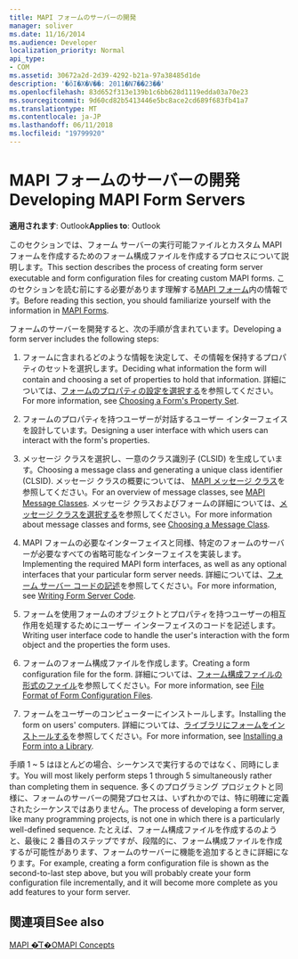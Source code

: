 ```yaml
---
title: MAPI フォームのサーバーの開発
manager: soliver
ms.date: 11/16/2014
ms.audience: Developer
localization_priority: Normal
api_type:
- COM
ms.assetid: 30672a2d-2d39-4292-b21a-97a38485d1de
description: '�ŏI�X�V��: 2011�N7��23��'
ms.openlocfilehash: 83d652f313e139b1c6bb628d1119edda03a70e23
ms.sourcegitcommit: 9d60cd82b5413446e5bc8ace2cd689f683fb41a7
ms.translationtype: MT
ms.contentlocale: ja-JP
ms.lasthandoff: 06/11/2018
ms.locfileid: "19799920"
---
```

# <a name="developing-mapi-form-servers"></a><span data-ttu-id="e9492-103">MAPI フォームのサーバーの開発</span><span class="sxs-lookup"><span data-stu-id="e9492-103">Developing MAPI Form Servers</span></span>

  
  
<span data-ttu-id="e9492-104">**適用されます**: Outlook</span><span class="sxs-lookup"><span data-stu-id="e9492-104">**Applies to**: Outlook</span></span> 
  
<span data-ttu-id="e9492-105">このセクションでは、フォーム サーバーの実行可能ファイルとカスタム MAPI フォームを作成するためのフォーム構成ファイルを作成するプロセスについて説明します。</span><span class="sxs-lookup"><span data-stu-id="e9492-105">This section describes the process of creating form server executable and form configuration files for creating custom MAPI forms.</span></span> <span data-ttu-id="e9492-106">このセクションを読む前にする必要があります理解する[MAPI フォーム](mapi-forms.md)内の情報です。</span><span class="sxs-lookup"><span data-stu-id="e9492-106">Before reading this section, you should familiarize yourself with the information in [MAPI Forms](mapi-forms.md).</span></span>
  
<span data-ttu-id="e9492-107">フォームのサーバーを開発すると、次の手順が含まれています。</span><span class="sxs-lookup"><span data-stu-id="e9492-107">Developing a form server includes the following steps:</span></span>
  
1. <span data-ttu-id="e9492-108">フォームに含まれるどのような情報を決定して、その情報を保持するプロパティのセットを選択します。</span><span class="sxs-lookup"><span data-stu-id="e9492-108">Deciding what information the form will contain and choosing a set of properties to hold that information.</span></span> <span data-ttu-id="e9492-109">詳細については、[フォームのプロパティの設定を選択する](choosing-a-form-s-property-set.md)を参照してください。</span><span class="sxs-lookup"><span data-stu-id="e9492-109">For more information, see [Choosing a Form's Property Set](choosing-a-form-s-property-set.md).</span></span>
    
2. <span data-ttu-id="e9492-110">フォームのプロパティを持つユーザーが対話するユーザー インターフェイスを設計しています。</span><span class="sxs-lookup"><span data-stu-id="e9492-110">Designing a user interface with which users can interact with the form's properties.</span></span>
    
3. <span data-ttu-id="e9492-111">メッセージ クラスを選択し、一意のクラス識別子 (CLSID) を生成しています。</span><span class="sxs-lookup"><span data-stu-id="e9492-111">Choosing a message class and generating a unique class identifier (CLSID).</span></span> <span data-ttu-id="e9492-112">メッセージ クラスの概要については、 [MAPI メッセージ クラス](mapi-message-classes.md)を参照してください。</span><span class="sxs-lookup"><span data-stu-id="e9492-112">For an overview of message classes, see [MAPI Message Classes](mapi-message-classes.md).</span></span> <span data-ttu-id="e9492-113">メッセージ クラスおよびフォームの詳細については、[メッセージ クラスを選択する](choosing-a-message-class.md)を参照してください。</span><span class="sxs-lookup"><span data-stu-id="e9492-113">For more information about message classes and forms, see [Choosing a Message Class](choosing-a-message-class.md).</span></span>
    
4. <span data-ttu-id="e9492-114">MAPI フォームの必要なインターフェイスと同様、特定のフォームのサーバーが必要なすべての省略可能なインターフェイスを実装します。</span><span class="sxs-lookup"><span data-stu-id="e9492-114">Implementing the required MAPI form interfaces, as well as any optional interfaces that your particular form server needs.</span></span> <span data-ttu-id="e9492-115">詳細については、[フォーム サーバー コードの記述](writing-form-server-code.md)を参照してください。</span><span class="sxs-lookup"><span data-stu-id="e9492-115">For more information, see [Writing Form Server Code](writing-form-server-code.md).</span></span> 
    
5. <span data-ttu-id="e9492-116">フォームを使用フォームのオブジェクトとプロパティを持つユーザーの相互作用を処理するためにユーザー インターフェイスのコードを記述します。</span><span class="sxs-lookup"><span data-stu-id="e9492-116">Writing user interface code to handle the user's interaction with the form object and the properties the form uses.</span></span>
    
6. <span data-ttu-id="e9492-117">フォームのフォーム構成ファイルを作成します。</span><span class="sxs-lookup"><span data-stu-id="e9492-117">Creating a form configuration file for the form.</span></span> <span data-ttu-id="e9492-118">詳細については、[フォーム構成ファイルの形式のファイル](file-format-of-form-configuration-files.md)を参照してください。</span><span class="sxs-lookup"><span data-stu-id="e9492-118">For more information, see [File Format of Form Configuration Files](file-format-of-form-configuration-files.md).</span></span>
    
7. <span data-ttu-id="e9492-119">フォームをユーザーのコンピューターにインストールします。</span><span class="sxs-lookup"><span data-stu-id="e9492-119">Installing the form on users' computers.</span></span> <span data-ttu-id="e9492-120">詳細については、[ライブラリにフォームをインストールする](installing-a-form-into-a-library.md)を参照してください。</span><span class="sxs-lookup"><span data-stu-id="e9492-120">For more information, see [Installing a Form into a Library](installing-a-form-into-a-library.md).</span></span>
    
<span data-ttu-id="e9492-121">手順 1 ~ 5 はほとんどの場合、シーケンスで実行するのではなく、同時にします。</span><span class="sxs-lookup"><span data-stu-id="e9492-121">You will most likely perform steps 1 through 5 simultaneously rather than completing them in sequence.</span></span> <span data-ttu-id="e9492-122">多くのプログラミング プロジェクトと同様に、フォームのサーバーの開発プロセスは、いずれかのでは、特に明確に定義されたシーケンスではありません。</span><span class="sxs-lookup"><span data-stu-id="e9492-122">The process of developing a form server, like many programming projects, is not one in which there is a particularly well-defined sequence.</span></span> <span data-ttu-id="e9492-123">たとえば、フォーム構成ファイルを作成するのようと、最後に 2 番目のステップですが、段階的に、フォーム構成ファイルを作成するが可能性があります、フォームのサーバーに機能を追加するときに詳細になります。</span><span class="sxs-lookup"><span data-stu-id="e9492-123">For example, creating a form configuration file is shown as the second-to-last step above, but you will probably create your form configuration file incrementally, and it will become more complete as you add features to your form server.</span></span>
  
## <a name="see-also"></a><span data-ttu-id="e9492-124">関連項目</span><span class="sxs-lookup"><span data-stu-id="e9492-124">See also</span></span>



[<span data-ttu-id="e9492-125">MAPI �̊T�O</span><span class="sxs-lookup"><span data-stu-id="e9492-125">MAPI Concepts</span></span>](mapi-concepts.md)

